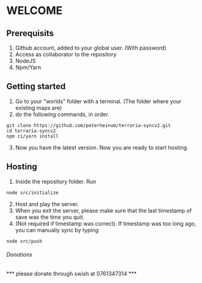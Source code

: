 # WELCOME

## Prerequisits
1. Github account, added to your global user. (With password)
2. Access as collaborator to the repository
3. NodeJS
4. Npm/Yarn

## Getting started
1. Go to your "worlds" folder with a terminal. (The folder where your existing maps are)
2. do the following commands, in order.  
```
git clone https://github.com/peterheinum/terraria-syncv2.git
cd terraria-syncv2
npm ci/yarn install
``` 
3. Now you have the latest version. Now you are ready to start hosting. 

## Hosting
1. Inside the repository folder. Run 
```
node src/initialize
``` 
2. Host and play the server.
3. When you exit the server, please make sure that the last timestamp of save was the time you quit. 
4. (Not required if timestamp was correct). If timestamp was too long ago, you can manually sync by typing 
```
node src/push
```

###### Donations
*** please donate through swish at 0761347314 ***